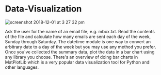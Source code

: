 # Data-Visualization
![screenshot 2018-12-01 at 3 27 32 pm](https://user-images.githubusercontent.com/43662680/50106030-8538f680-01fc-11e9-8797-d2f39218988e.png)

Ask the user for the name of an email file, e.g. mbox.txt.  Read the contents of the file and calculate how many emails are sent each day of the week, Sunday through Saturday.  The datetime module is one way to convert an arbitrary date to a day of the week but you may use any method you prefer.       Once you've collected the summary data, plot the data in a bar chart using any library you choose.   There's an overview of doing bar charts in MatPlotLib which is a very popular data visualization tool for Python and other languages.
